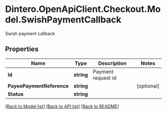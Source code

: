 # Dintero.OpenApiClient.Checkout.Model.SwishPaymentCallback
Swish payment callback

## Properties

Name | Type | Description | Notes
------------ | ------------- | ------------- | -------------
**Id** | **string** | Payment request id  | 
**PayeePaymentReference** | **string** |  | [optional] 
**Status** | **string** |  | 

[[Back to Model list]](../README.md#documentation-for-models) [[Back to API list]](../README.md#documentation-for-api-endpoints) [[Back to README]](../README.md)

